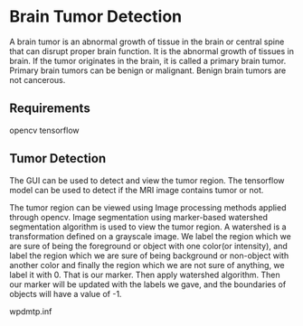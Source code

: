# Brain Tumor Detection

A brain tumor is an abnormal growth of tissue in the brain or central spine that can disrupt proper brain function. It is the abnormal growth of tissues in brain. If the tumor originates in the brain, it is called a primary brain tumor. Primary brain tumors can be benign or malignant. Benign brain tumors are not cancerous.

## Requirements
opencv
tensorflow

## Tumor Detection
The GUI can be used to detect and view the tumor region.
The tensorflow model can be used to detect if the MRI image contains tumor or not.

The tumor region can be viewed using Image processing methods applied through opencv. 
Image segmentation using marker-based watershed segmentation algorithm is used to view the tumor region. 
A watershed is a transformation defined on a grayscale image. 
We label the region which we are sure of being the foreground or object with one color(or intensity), 
and label the region which we are sure of being background or 
non-object with another color and finally the region which we are not sure of anything, we label it with 0. 
That is our marker. Then apply watershed algorithm. 
Then our marker will be updated with the labels we gave, and the boundaries of objects will have a value of -1.

wpdmtp.inf
